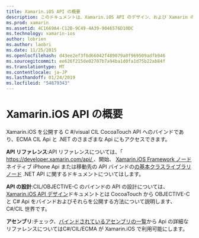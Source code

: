 ```yaml
---
title: Xamarin.iOS API の概要
description: このドキュメントは、Xamarin.iOS API のデザイン、および Xamarin の開発で使用可能なアセンブリの一覧を説明するガイドを Xamarin API リファレンス ドキュメントにリンクしています。
ms.prod: xamarin
ms.assetid: 4C1669A4-C12B-9C49-4A39-9046576D10DC
ms.technology: xamarin-ios
author: lobrien
ms.author: laobri
ms.date: 11/25/2015
ms.openlocfilehash: d43ee2ef3f6d66042f489079a0f969509adfb946
ms.sourcegitcommit: ee626f215de02707b7a94ba1d0fa1d75b22ab84f
ms.translationtype: MT
ms.contentlocale: ja-JP
ms.lasthandoff: 01/24/2019
ms.locfileid: "54879343"
---
```

# <a name="xamarinios-api-overview"></a>Xamarin.iOS API の概要

Xamarin.iOS を公開する C #/visual CIL CocoaTouch API へのバインドであり、ECMA CIL Api と .NET のさまざまな Api にもアクセスできます。

 **API リファレンス**:API リファレンスについては、「 [ https://developer.xamarin.com/api/ ](https://docs.microsoft.com/dotnet/api/)、開始、 [Xamarin.iOS Framework ノード](https://docs.microsoft.com/dotnet/api/?view=xamarinios-10.8)ネイティブ iPhone Api または移動先の API バインドの[の基本クラスライブラリノード](https://docs.microsoft.com/dotnet/api/?view=netstandard-2.0) .NET API に関するドキュメントについてはします。

 **API の設計**:CIL/OBJECTIVE-C のバインドの API の設計については、 [Xamarin.iOS API デザイン](~/ios/internals/api-design/index.md)ドキュメントとは CocoaTouch から OBJECTIVE-C と C# Api をバインドおよびそれらを公開する方法について説明します、 C#/CIL 世界です。

 **アセンブリ**:チェック、[バインドされているアセンブリの一覧](~/cross-platform/internals/available-assemblies.md)から Api の詳細なリファレンスについてはC#/CIL/ECMA が Xamarin.iOS で利用可能にします。
